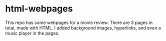 # html-webpages
This repo has some webpages for a movie review. There are 3 pages in total, made with HTML. I added background images, hyperlinks, and even a music player in the pages.

